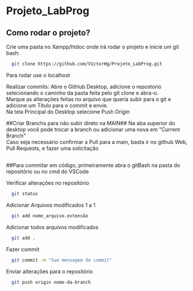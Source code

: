 # Projeto_LabProg

## Como rodar o projeto?

Crie uma pasta no Xampp/htdoc onde irá rodar o projeto e inicie um git bash:

```bash
  git clone https://github.com/V1ctorHg/Projeto_LabProg.git
```

Para rodar use o localhost

Realizar commits: Abre o GitHub Desktop, adicione o repostorio selecionando o caminho da pasta feita pelo git clone e abra-o.<br>
Marque as alterações feitas no arquivo que queria subir para o git e adicione um Título para o commit e envie.<br>
Na tela Principal do Desktop selecione Push Origin<br>

##Criar Branchs para não subir direto na MAIN##
Na aba superior do desktop você pode trocar a branch ou adicionar uma nova em "Current Branch"<br>
Caso seja necessário confirmar a Pull para a main, basta ir no github Web, Pull Requests, e fazer uma solicitação<br>

##

##Para commitar em código, primeiramente abra o gitBash na pasta do repositório ou no cmd do VSCode

Verificar alterações no repositório

```bash
  git status
```

Adicionar Arquivos modificados 1 a 1

```bash
  git add nome_arquivo.extensão
```

Adicionar todos arquivos modificados

```bash
  git add .
```

Fazer commit

```bash
  git commit -m "Sua mensagem de commit"
```

Enviar alterações para o repositório

```bash
  git push origin nome-da-branch
```

##

